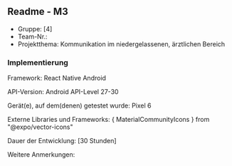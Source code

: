 ## Readme - M3

* Gruppe:	[4]
* Team-Nr.:
* Projektthema: Kommunikation im niedergelassenen, ärztlichen Bereich

### Implementierung

Framework:	React Native Android

API-Version:	Android API-Level 27-30

Gerät(e), auf dem(denen) getestet wurde: Pixel 6

Externe Libraries und Frameworks:
{ MaterialCommunityIcons } from "@expo/vector-icons"


Dauer der Entwicklung:
[30 Stunden]

Weitere Anmerkungen:

